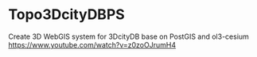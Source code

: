 # Topo3DcityDBPS
Create 3D WebGIS system for 3DcityDB base on PostGIS and ol3-cesium
https://www.youtube.com/watch?v=z0zoOJrumH4
